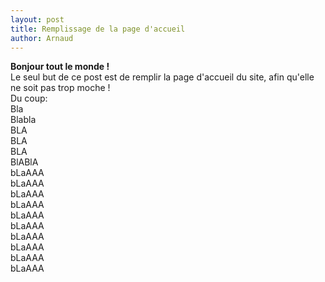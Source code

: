 ```yaml
---
layout: post
title: Remplissage de la page d'accueil
author: Arnaud
---
```


<b>Bonjour tout le monde !</b><br>
Le seul but de ce post est de remplir la page d'accueil du site, afin qu'elle ne soit pas trop moche !<br>
Du coup:<br>
Bla <br>
Blabla<br>
BLA<br>
BLA<br>
BLA <br>
BlABlA<br>
bLaAAA<br>
bLaAAA<br>
bLaAAA<br>
bLaAAA<br>
bLaAAA<br>
bLaAAA<br>
bLaAAA<br>
bLaAAA<br>
bLaAAA<br>
bLaAAA<br>
